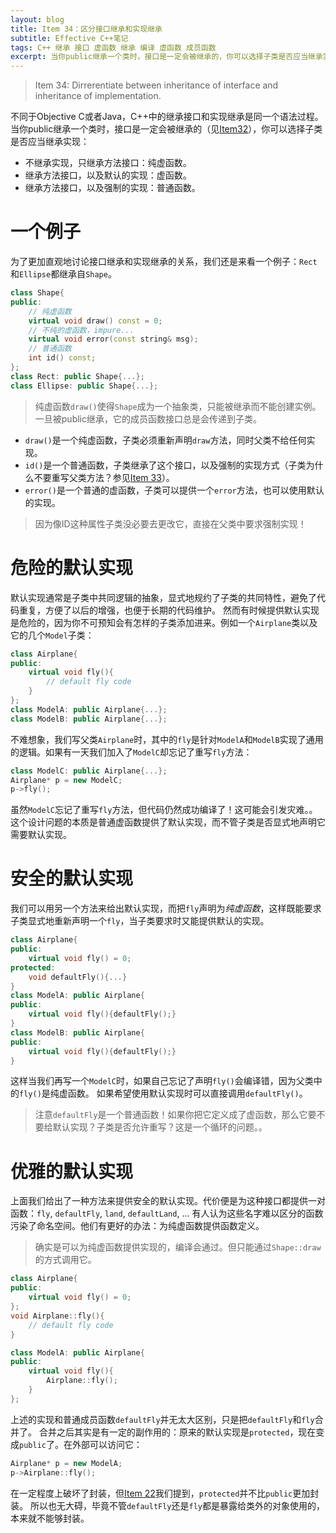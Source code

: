 ```yaml
---
layout: blog
title: Item 34：区分接口继承和实现继承
subtitle: Effective C++笔记
tags: C++ 继承 接口 虚函数 继承 编译 虚函数 成员函数
excerpt: 当你public继承一个类时，接口是一定会被继承的，你可以选择子类是否应当继承实现。不继承实现，只继承方法接口：纯虚函数。继承方法接口，以及默认的实现：虚函数。继承方法接口，以及强制的实现：普通函数。
---
```


> Item 34: Dirrerentiate between inheritance of interface and inheritance of implementation.

不同于Objective C或者Java，C++中的继承接口和实现继承是同一个语法过程。
当你public继承一个类时，接口是一定会被继承的（见[Item32][item32]），你可以选择子类是否应当继承实现：

* 不继承实现，只继承方法接口：纯虚函数。
* 继承方法接口，以及默认的实现：虚函数。
* 继承方法接口，以及强制的实现：普通函数。

<!--more-->

# 一个例子

为了更加直观地讨论接口继承和实现继承的关系，我们还是来看一个例子：`Rect`和`Ellipse`都继承自`Shape`。

```cpp
class Shape{
public:
    // 纯虚函数
    virtual void draw() const = 0;
    // 不纯的虚函数，impure...
    virtual void error(const string& msg);
    // 普通函数
    int id() const;
};
class Rect: public Shape{...};
class Ellipse: public Shape{...};
```

> 纯虚函数`draw()`使得`Shape`成为一个抽象类，只能被继承而不能创建实例。一旦被public继承，它的成员函数接口总是会传递到子类。

* `draw()`是一个纯虚函数，子类必须重新声明`draw`方法，同时父类不给任何实现。
* `id()`是一个普通函数，子类继承了这个接口，以及强制的实现方式（子类为什么不要重写父类方法？参见[Item 33][item33]）。
* `error()`是一个普通的虚函数，子类可以提供一个`error`方法，也可以使用默认的实现。

> 因为像ID这种属性子类没必要去更改它，直接在父类中要求强制实现！

# 危险的默认实现

默认实现通常是子类中共同逻辑的抽象，显式地规约了子类的共同特性，避免了代码重复，方便了以后的增强，也便于长期的代码维护。
然而有时候提供默认实现是危险的，因为你不可预知会有怎样的子类添加进来。例如一个`Airplane`类以及它的几个`Model`子类：

```cpp
class Airplane{
public:
    virtual void fly(){
        // default fly code
    }
};
class ModelA: public Airplane{...};
class ModelB: public Airplane{...};
```

不难想象，我们写父类`Airplane`时，其中的`fly`是针对`ModelA`和`ModelB`实现了通用的逻辑。如果有一天我们加入了`ModelC`却忘记了重写`fly`方法：

```cpp
class ModelC: public Airplane{...};
Airplane* p = new ModelC;
p->fly();
```

虽然`ModelC`忘记了重写`fly`方法，但代码仍然成功编译了！这可能会引发灾难。。这个设计问题的本质是普通虚函数提供了默认实现，而不管子类是否显式地声明它需要默认实现。

# 安全的默认实现

我们可以用另一个方法来给出默认实现，而把`fly`声明为*纯虚函数*，这样既能要求子类显式地重新声明一个`fly`，当子类要求时又能提供默认的实现。

```cpp
class Airplane{
public:
    virtual void fly() = 0;
protected:
    void defaultFly(){...}
}
class ModelA: public Airplane{
public:
    virtual void fly(){defaultFly();}
}
class ModelB: public Airplane{
public:
    virtual void fly(){defaultFly();}
}
```

这样当我们再写一个`ModelC`时，如果自己忘记了声明`fly()`会编译错，因为父类中的`fly()`是纯虚函数。
如果希望使用默认实现时可以直接调用`defaultFly()`。

> 注意`defaultFly`是一个普通函数！如果你把它定义成了虚函数，那么它要不要给默认实现？子类是否允许重写？这是一个循环的问题。。

# 优雅的默认实现

上面我们给出了一种方法来提供安全的默认实现。代价便是为这种接口都提供一对函数：`fly`, `defaultFly`, `land`, `defaultLand`, ...
有人认为这些名字难以区分的函数污染了命名空间。他们有更好的办法：为纯虚函数提供函数定义。

> 确实是可以为纯虚函数提供实现的，编译会通过。但只能通过`Shape::draw`的方式调用它。

```cpp
class Airplane{
public:
    virtual void fly() = 0;
};
void Airplane::fly(){
    // default fly code
}

class ModelA: public Airplane{
public:
    virtual void fly(){
        Airplane::fly();
    }
};
```

上述的实现和普通成员函数`defaultFly`并无太大区别，只是把`defaultFly`和`fly`合并了。
合并之后其实是有一定的副作用的：原来的默认实现是`protected`，现在变成`public`了。在外部可以访问它：

```cpp
Airplane* p = new ModelA;
p->Airplane::fly();
```

在一定程度上破坏了封装，但[Item 22][item22]我们提到，`protected`并不比`public`更加封装。
所以也无大碍，毕竟不管`defaultFly`还是`fly`都是暴露给类外的对象使用的，本来就不能够封装。

[item22]: /2015/08/19/effective-cpp-22.html
[item32]: /2015/08/30/effective-cpp-32.html
[item33]: /2015/08/31/effective-cpp-33.html

